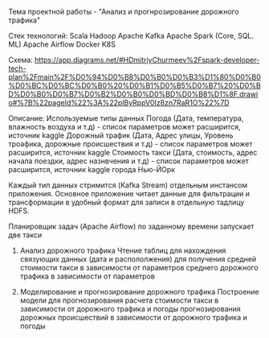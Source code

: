 Тема проектной работы - "Анализ и прогнрозирование дорожного трафика"

Стек технологий:
Scala
Hadoop
Apache Kafka
Apache Spark (Core, SQL. ML)
Apache Airflow
Docker
K8S

Схема:
https://app.diagrams.net/#HDmitriyChurmeev%2Fspark-developer-tech-plan%2Fmain%2F%D0%94%D0%B8%D0%B0%D0%B3%D1%80%D0%B0%D0%BC%D0%BC%D0%B0%20%D0%B1%D0%B5%D0%B7%20%D0%BD%D0%B0%D0%B7%D0%B2%D0%B0%D0%BD%D0%B8%D1%8F.drawio#%7B%22pageId%22%3A%22plByRppV0Iz8zn7RaR1O%22%7D


Описание:
Используемые типы данных
Погода (Дата, температура, влажность воздуха и т.д) - список параметров может расширится, источник kaggle
Дорожный трафик (Дата, Адрес улицы, Уровень троафика, дорожные происшествия и т.д) - список параметров может расширится, источник kaggle
Стоимость такси (Дата, стоимость, адрес начала поездки, адрес назнвчения и т.д) - список параметров может расширится, источник kaggle
города Нью-ЙОрк

Каждый тип данных стримится (Kafka Stream) отдельным инстансом приложения.
Основное приложение читает данные для фильтрации и трансформации в удобный формат для записи в отдельную тадлицу HDFS.

Планировщик задач (Apache Airflow) по заданному времени запускает две такси

1) Анализ дорожного трафика
   Чтение таблиц для нахождения связующих данных (дата и распололжения) для получения
   средней стоимости такси в зависимости от параметров
   среднего дорожного трафика в зависимости от параметров

2) Моделирование и прогнозирование дорожного трафика
   Построение модели для прогнозирования
   расчета стоимости такси в зависимости от дорожного трафика и погоды
   прогнозирования дорожных происшествий в зависимости от дорожного трафика и погоды